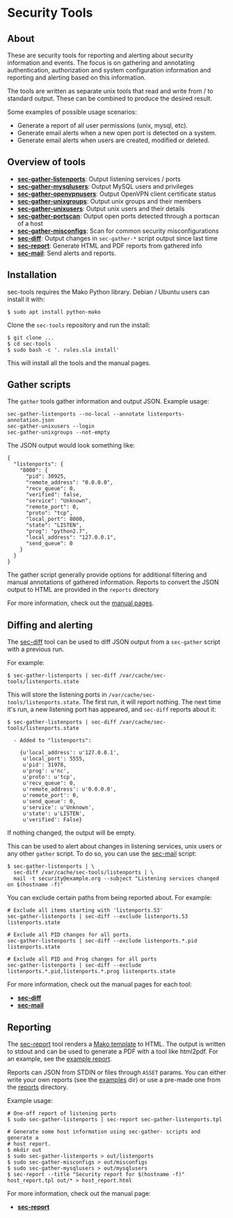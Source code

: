 Security Tools
==============

## <a name="about">About</a>

These are security tools for reporting and alerting about security information
and events. The focus is on gathering and annotating authentication,
authorization and system configuration information and reporting and alerting
based on this information.

The tools are written as separate unix tools that read and write from / to
standard output. These can be combined to produce the desired result.

Some examples of possible usage scenarios:

* Generate a report of all user permissions (unix, mysql, etc).
* Generate email alerts when a new open port is detected on a system.
* Generate email alerts when users are created, modified or deleted.


## <a name="overview">Overview of tools</a>

* **[sec-gather-listenports](docs/man/sec-gather-listenports.1.md)**: Output listening services / ports
* **[sec-gather-mysqlusers](docs/man/sec-gather-mysqlusers.1.md)**: Output MySQL users and privileges
* **[sec-gather-openvpnusers](docs/man/sec-gather-openvpnusers.1.md)**: Output OpenVPN client certificate status
* **[sec-gather-unixgroups](docs/man/sec-gather-unixgroups.1.md)**: Output unix groups and their members
* **[sec-gather-unixusers](docs/man/sec-gather-unixusers.1.md)**: Output unix users and their details
* **[sec-gather-portscan](docs/man/sec-gather-portscan.1.md)**: Output open ports detected through a portscan of a host
* **[sec-gather-misconfigs](docs/man/sec-gather-misconfigs.1.md)**: Scan for common security misconfigurations
* **[sec-diff](docs/man/sec-diff.1.md)**: Output changes in `sec-gather-*` script output since last time
* **[sec-report](docs/man/sec-report.1.md)**: Generate HTML and PDF reports from gathered info
* **[sec-mail](docs/man/sec-mail.1.md)**: Send alerts and reports.

## <a name="installation">Installation</a>

sec-tools requires the Mako Python library. Debian / Ubuntu users can install
it with:

    $ sudo apt install python-mako

Clone the `sec-tools` repository and run the install:

    $ git clone ...
    $ cd sec-tools
    $ sudo bash -c '. rules.sla install'

This will install all the tools and the manual pages. 

## <a name="gather">Gather scripts</a>

The `gather` tools gather information and output JSON. Example usage:

    sec-gather-listenports --no-local --annotate listenports-annotation.json
    sec-gather-unixusers --login
    sec-gather-unixgroups --not-empty

The JSON output would look something like:

    {
      "listenports": {
        "8000": {
          "pid": 30925, 
          "remote_address": "0.0.0.0", 
          "recv_queue": 0, 
          "verified": false, 
          "service": "Unknown", 
          "remote_port": 0, 
          "proto": "tcp", 
          "local_port": 8000, 
          "state": "LISTEN", 
          "prog": "python2.7", 
          "local_address": "127.0.0.1", 
          "send_queue": 0
        }
      }
    }

The gather script generally provide options for additional filtering and
manual annotations of gathered information. Reports to convert the JSON output
to HTML are provided in the `reports` directory

For more information, check out the [manual pages](docs/man).

## <a name="alert">Diffing and alerting</a>

The [sec-diff](docs/man/sec-diff.1.md) tool can be used to diff JSON output
from a `sec-gather` script with a previous run.

For example:

	$ sec-gather-listenports | sec-diff /var/cache/sec-tools/listenports.state

This will store the listening ports in
`/var/cache/sec-tools/listenports.state`. The first run, it will report
nothing. The next time it's run, a new listening port has appeared, and
`sec-diff` reports about it:

	$ sec-gather-listenports | sec-diff /var/cache/sec-tools/listenports.state

      - Added to "listenports":

        {u'local_address': u'127.0.0.1',
         u'local_port': 5555,
         u'pid': 31978,
         u'prog': u'nc',
         u'proto': u'tcp',
         u'recv_queue': 0,
         u'remote_address': u'0.0.0.0',
         u'remote_port': 0,
         u'send_queue': 0,
         u'service': u'Unknown',
         u'state': u'LISTEN',
         u'verified': False}

If nothing changed, the output will be empty.

This can be used to alert about changes in listening services, unix users or
any other `gather` script. To do so, you can use the
[sec-mail](docs/man/sec-mail.1.md) script:

	$ sec-gather-listenports | \
      sec-diff /var/cache/sec-tools/listenports | \
      mail -t security@example.org --subject "Listening services changed on $(hostname -f)"

You can exclude certain paths from being reported about. For example:

    # Exclude all items starting with 'listenports.53'
    sec-gather-listenports | sec-diff --exclude listenports.53 listenports.state

    # Exclude all PID changes for all ports.
    sec-gather-listenports | sec-diff --exclude listenports.*.pid listenports.state

    # Exclude all PID and Prog changes for all ports
    sec-gather-listenports | sec-diff --exclude listenports.*.pid,listenports.*.prog listenports.state

For more information, check out the manual pages for each tool:

* **[sec-diff](docs/man/sec-diff.1.md)**
* **[sec-mail](docs/man/sec-mail.1.md)**

## <a name="report">Reporting</a>

The [sec-report](docs/man/sec-report.1.md) tool renders a [Mako
template](http://www.makotemplates.org/) to HTML. The output is written to
stdout and can be used to generate a PDF with a tool like html2pdf. For an
example, see the [example report](example/report).

Reports can JSON from STDIN or files through `ASSET` params. You can either
write your own reports (see the [examples](examples/) dir) or use a pre-made
one from the [reports](src/reports/) directory.

Example usage:

    # One-off report of listening ports
    $ sudo sec-gather-listenports | sec-report sec-gather-listenports.tpl

    # Generate some host information using sec-gather- scripts and generate a
    # host report.
    $ mkdir out
    $ sudo sec-gather-listenports > out/listenports
    $ sudo sec-gather-misconfigs > out/misconfigs
    $ sudo sec-gather-mysqlusers > out/mysqlusers
    $ sec-report --title "Security report for $(hostname -f)" host_report.tpl out/* > host_report.html

For more information, check out the manual page:

* **[sec-report](docs/man/sec-report.1.md)**
